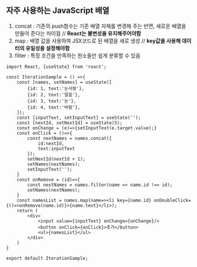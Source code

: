 ## 자주 사용하는 JavaScript 배열 

1. concat : 기존의 push함수는 기존 배열 자체를 변경해 주는 반면, 새로운 배열을 만들어 준다는 차이점 // **React는 불변성을 유지해주어야함**
2. map : 배열 값을 사용하여 JSX코드로 된 배열을 새로 생성 // **key값을 사용해 데이터의 유일성을 설정해야함**
3. filter : 특정 조건을 만족하는 원소들만 쉽게 분류할 수 있음

```
import React, {useState} from 'react';

const IterationSample = () =>{
    const [names, setNames] = useState([
        {id: 1, text:'눈사람'},
        {id: 2, text:'얼음'},
        {id: 3, text:'눈'},
        {id: 4, text:'바람'},
    ]);
    const [inputText, setInputText] = useState('');
    const [nextId, setNextId] = useState(5);
    const onChange = (e)=>{setInputText(e.target.value);}
    const onClick = ()=>{
        const nextNames = names.concat({
            id:nextId,
            text:inputText
        });
        setNextId(nextId + 1);
        setNames(nextNames);
        setInputText('');
    }
    const onRemove = (id)=>{
        const nextNames = names.filter(name => name.id !== id);
        setNames(nextNames);
    }
    const namesList = names.map(name=><li key={name.id} onDoubleClick={()=>onRemove(name.id)}>{name.text}</li>);
    return (
        <div>
            <input value={inputText} onChange={onChange}/>
            <button onClick={onClick}>추가</button>
            <ul>{namesList}</ul>
        </div>
    )
}

export default IterationSample;
```